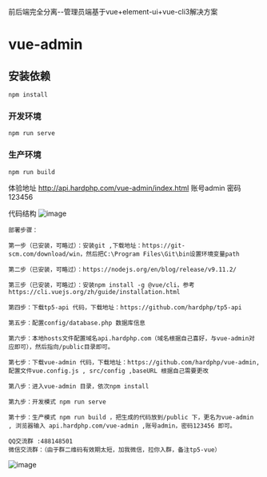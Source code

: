 前后端完全分离--管理员端基于vue+element-ui+vue-cli3解决方案

# vue-admin

## 安装依赖
```
npm install
```

### 开发环境
```
npm run serve
```

### 生产环境
```
npm run build
```

体验地址 http://api.hardphp.com/vue-admin/index.html 账号admin 密码123456

代码结构
![image](https://github.com/hardphp/vue-admin/blob/master/%E4%BB%A3%E7%A0%81%E7%BB%93%E6%9E%84.png)

```
部署步骤：

第一步（已安装，可略过）：安装git ,下载地址：https://git-scm.com/download/win，然后把C:\Program Files\Git\bin设置环境变量path

第二步（已安装，可略过）：https://nodejs.org/en/blog/release/v9.11.2/

第三步（已安装，可略过）：安装npm install -g @vue/cli，参考https://cli.vuejs.org/zh/guide/installation.html

第四步：下载tp5-api 代码，下载地址：https://github.com/hardphp/tp5-api

第五步：配置config/database.php 数据库信息

第六步：本地hosts文件配置域名api.hardphp.com（域名根据自己喜好，与vue-admin对应即可），然后指向/public目录即可。

第七步：下载vue-admin 代码，下载地址：https://github.com/hardphp/vue-admin, 配置文件vue.config.js , src/config ,baseURL 根据自己需要更改

第八步：进入vue-admin 目录，依次npm install

第九步：开发模式 npm run serve

第十步：生产模式 npm run build ，把生成的代码放到/public 下，更名为vue-admin , 浏览器输入 api.hardphp.com/vue-admin ,账号admin，密码123456 即可。
```

```
QQ交流群 :488148501
微信交流群：（由于群二维码有效期太短，加我微信，拉你入群，备注tp5-vue）
```
![image](https://github.com/hardphp/tp5-api/blob/master/895310371197138665.jpg)
